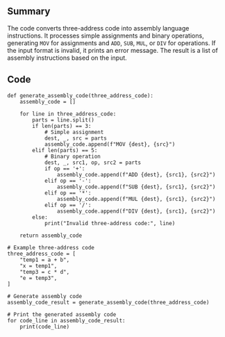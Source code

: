 ## Summary

The code converts three-address code into assembly language instructions. It processes simple assignments and binary operations, generating `MOV` for assignments and `ADD`, `SUB`, `MUL`, or `DIV` for operations. If the input format is invalid, it prints an error message. The result is a list of assembly instructions based on the input.

## Code

```
def generate_assembly_code(three_address_code):
    assembly_code = []

    for line in three_address_code:
        parts = line.split()
        if len(parts) == 3:
            # Simple assignment
            dest, _, src = parts
            assembly_code.append(f"MOV {dest}, {src}")
        elif len(parts) == 5:
            # Binary operation
            dest, _, src1, op, src2 = parts
            if op == '+':
                assembly_code.append(f"ADD {dest}, {src1}, {src2}")
            elif op == '-':
                assembly_code.append(f"SUB {dest}, {src1}, {src2}")
            elif op == '*':
                assembly_code.append(f"MUL {dest}, {src1}, {src2}")
            elif op == '/':
                assembly_code.append(f"DIV {dest}, {src1}, {src2}")
        else:
            print("Invalid three-address code:", line)

    return assembly_code

# Example three-address code
three_address_code = [
    "temp1 = a + b",
    "x = temp1",
    "temp3 = c * d",
    "e = temp3",
]

# Generate assembly code
assembly_code_result = generate_assembly_code(three_address_code)

# Print the generated assembly code
for code_line in assembly_code_result:
    print(code_line)

```
